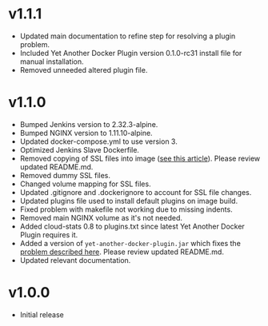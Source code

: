 # v1.1.1

- Updated main documentation to refine step for resolving a plugin problem.
- Included Yet Another Docker Plugin version 0.1.0-rc31 install file for manual installation.
- Removed unneeded altered plugin file.

# v1.1.0

- Bumped Jenkins version to 2.32.3-alpine.
- Bumped NGINX version to 1.11.10-alpine.
- Updated docker-compose.yml to use version 3.
- Optimized Jenkins Slave Dockerfile.
- Removed copying of SSL files into image ([see this article](https://developer.atlassian.com/blog/2016/06/common-dockerfile-mistakes/)). Please review updated README.md.
- Removed dummy SSL files.
- Changed volume mapping for SSL files.
- Updated .gitignore and .dockerignore to account for SSL file changes.
- Updated plugins file used to install default plugins on image build.
- Fixed problem with makefile not working due to missing indents.
- Removed main NGINX volume as it's not needed.
- Added cloud-stats 0.8 to plugins.txt since latest Yet Another Docker Plugin requires it.
- Added a version of `yet-another-docker-plugin.jar` which fixes the [problem described here](https://github.com/KostyaSha/yet-another-docker-plugin/issues/132). Please review updated README.md.
- Updated relevant documentation.

# v1.0.0

- Initial release
